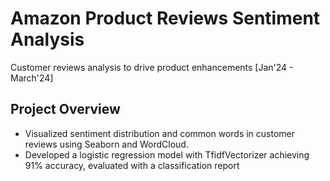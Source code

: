 # Amazon Product Reviews Sentiment Analysis

Customer reviews analysis to drive product enhancements [Jan'24 - March'24]

## Project Overview

- Visualized sentiment distribution and common words in customer reviews using Seaborn and WordCloud.
- Developed a logistic regression model with TfidfVectorizer achieving 91% accuracy, evaluated with a classification report
